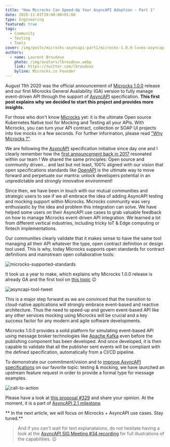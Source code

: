 ```yaml
---
title: "How Microcks Can Speed-Up Your AsyncAPI Adoption - Part 1"
date: 2020-11-01T19:00:00+01:00
type: Engineering
featured: true
tags:
  - Community
  - Testing
  - Tools
cover: /img/posts/microcks-asyncapi-part1/microcks-1.0.0-loves-asyncapi.webp
authors:
  - name: Laurent Broudoux
    photo: /img/avatars/lbroudoux.webp
    link: https://twitter.com/lbroudoux
    byline: Microcks.io Founder
---
```


August 11th 2020 was the official announcement of [Microcks 1.0.0](https://microcks.io/blog/microcks-1.0.0-release/) release and our first Microcks General Availability (GA) version to fully manage event-driven API through the support of [AsyncAPI](https://www.asyncapi.com/) specification. **This first post explains why we decided to start this project and provides more insights.**

For those who don't know [Microcks](https://microcks.io) yet: it is the ultimate Open source Kubernetes Native tool for Mocking and Testing all your APIs. With Microcks, you can turn your API contract, collection or SOAP UI projects into live mocks in a few seconds. For further information, please read ["Why Microcks ?"](https://microcks.io/blog/why-microcks/).

We are following the [AsyncAPI](https://www.asyncapi.com/) specification initiative since day one and I clearly remember how the [first announcement back in 2017](https://blog.hitchhq.com/introducing-the-asyncapi-specification-7feb57b460ae) resonated within our team ! We shared the same principles: Open source and community driven... and last but not least, 100% aligned with our vision that open specifications standards like [OpenAPI](https://www.openapis.org/) is the ultimate way to move forward and perpetuate our mantra: unlock developers potential in an unpredictable and strongly innovative environment!

Since then, we have been in touch with our mutual communities and strategic users to see if we all embrace the idea of adding AsyncAPI testing and mocking support within Microcks. 
Microcks community was very enthusiastic by the idea and problem this integration can solve. We have helped some users on their AsyncAPI use cases to grab valuable feedback on how to manage Microcks event-driven API integration. We learned a lot from different vertical industries, including tricky IoT & Edge computing or fintech implementations.

Our communities clearly validate that it makes sense to have the same tool managing all their API whatever the type, open contract definition or design tool used. This is why, today Microcks supports open standards for contract definitions and mainstream open collaborative tools:

![microcks-supported-standards](/img/posts/microcks-asyncapi-part1/microcks-supported-standards.webp)

It took us a year to make, which explains why Microcks 1.0.0 release is already GA and the first tool on [this topic](https://www.asyncapi.com/docs/tooling/#mocking) :wink: 

![asyncapi-tool-tweet](/img/posts/microcks-asyncapi-part1/asyncapi-tool-tweet.webp)

This is a major step forward as we are convinced that the transition to cloud-native applications will strongly embrace event-based and reactive architecture. Thus the need to speed-up and govern event-based API like any other services mocking using Microcks will be crucial and a key success factor for any modern and agile software developments.

Microcks 1.0.0 provides a solid platform for simulating event-based API using message broker technologies like [Apache Kafka](https://kafka.apache.org) even before the publishing component has been developed. And once developed, it is then capable to validate that all the publisher sent events will be compliant with the defined specification, automatically from a CI/CD pipeline.

To demonstrate our commitment/vision and to [improve AsyncAPI specifications](https://www.asyncapi.com/blog/status-update-37-20/#proposal-for-more-formal-examples) on our favorite topic: testing & mocking, we have launched an upstream feature request in order to provide a formal type for message examples.

![call-to-action](/img/posts/microcks-asyncapi-part1/call-to-action.webp)

Please have a look at [this proposal #329](https://github.com/asyncapi/asyncapi/issues/329) and share your opinion. At the moment, it is a part of [AsyncAPI 2.1 milestone](https://github.com/asyncapi/asyncapi/milestone/17).

 ** In the next article, we will focus on Microcks + AsyncAPI use cases. Stay tuned.**

> And if you can't wait for text explanataions, do not hesitate having a look at the [AsyncAPI SIG Meeting #34 recording](https://www.youtube.com/watch?v=pmRA4M-TWuE) for full illustrations of the capabilities. :wink:
